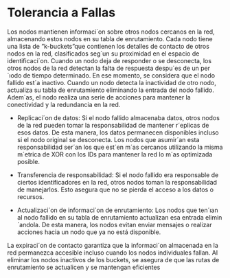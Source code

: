 # Tolerancia a Fallas

Los nodos mantienen informaci´on sobre otros nodos cercanos en la red, almacenando estos nodos en su tabla de enrutamiento. Cada nodo tiene una lista
de ”k-buckets”que contienen los detalles de contacto de otros nodos en la red,
clasificados seg´un su proximidad en el espacio de identificaci´on.
Cuando un nodo deja de responder o se desconecta, los otros nodos de la red
detectan la falta de respuesta despu´es de un per´ıodo de tiempo determinado.
En ese momento, se considera que el nodo fallido est´a inactivo.
Cuando un nodo detecta la inactividad de otro nodo, actualiza su tabla de
enrutamiento eliminando la entrada del nodo fallido. Adem´as, el nodo realiza
una serie de acciones para mantener la conectividad y la redundancia en la red.

- Replicaci´on de datos: Si el nodo fallido almacenaba datos, otros nodos
de la red pueden tomar la responsabilidad de mantener r´eplicas de esos
datos. De esta manera, los datos permanecen disponibles incluso si el nodo
original se desconecta. Los nodos que asumir´an esta responsabilidad ser´an
los que est´en m´as cercanos utilizando la misma m´etrica de XOR con los
IDs para mantener la red lo m´as optimizada posible.

- Transferencia de responsabilidad: Si el nodo fallido era responsable de
ciertos identificadores en la red, otros nodos toman la responsabilidad de
manejarlos. Esto asegura que no se pierda el acceso a los datos o recursos.

- Actualizaci´on de informaci´on de enrutamiento: Los nodos que ten´ıan
al nodo fallido en su tabla de enrutamiento actualizan esa entrada elimin´andola. De esta manera, los nodos evitan enviar mensajes o realizar
acciones hacia un nodo que ya no está disponible.

La expiraci´on de contacto garantiza que la informaci´on almacenada en la red
permanezca accesible incluso cuando los nodos individuales fallan. Al eliminar
los nodos inactivos de los buckets, se asegura de que las rutas de enrutamiento
se actualicen y se mantengan eficientes
